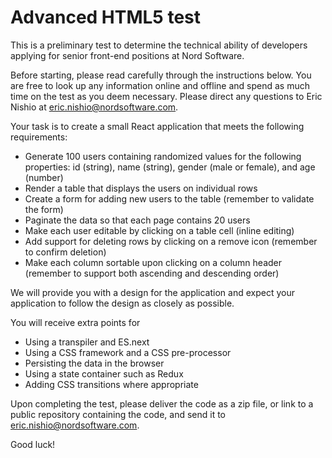 # Advanced HTML5 test

This is a preliminary test to determine the technical ability of developers applying for senior front-end positions at Nord Software.

Before starting, please read carefully through the instructions below. You are free to look up any information online and offline and spend as much time on the test as you deem necessary. Please direct any questions to Eric Nishio at eric.nishio@nordsoftware.com.

Your task is to create a small React application that meets the following requirements:

- Generate 100 users containing randomized values for the following properties: id (string), name (string), gender (male or female), and age (number)
- Render a table that displays the users on individual rows
- Create a form for adding new users to the table (remember to validate the form)
- Paginate the data so that each page contains 20 users
- Make each user editable by clicking on a table cell (inline editing)
- Add support for deleting rows by clicking on a remove icon (remember to confirm deletion)
- Make each column sortable upon clicking on a column header (remember to support both ascending and descending order)

We will provide you with a design for the application and expect your application to follow the design as closely as possible.

You will receive extra points for

- Using a transpiler and ES.next
- Using a CSS framework and a CSS pre-processor
- Persisting the data in the browser
- Using a state container such as Redux
- Adding CSS transitions where appropriate

Upon completing the test, please deliver the code as a zip file, or link to a public repository containing the code, and send it to eric.nishio@nordsoftware.com.

Good luck!
